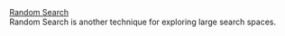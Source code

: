 <div class="row next-step">
  <div class="col-sm-4">
    <a class="btn btn-default" href="/docs/start/random-search/">Random Search</a>
  </div>
  <div class="col-sm-8">
    Random Search is another technique for exploring large search
    spaces.
  </div>
</div>
